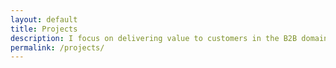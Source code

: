 ```yaml
---
layout: default
title: Projects
description: I focus on delivering value to customers in the B2B domain.
permalink: /projects/
---
```

